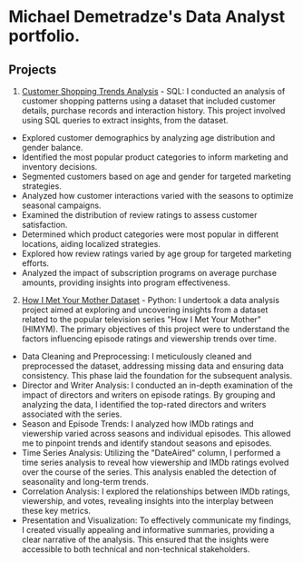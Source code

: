 # Michael Demetradze's Data Analyst portfolio.

## Projects
1. [Customer Shopping Trends Analysis](https://github.com/MikeDemetr/portfolio/blob/main/Customer%20Shopping%20Trends%20Analysis) - SQL:
I conducted an analysis of customer shopping patterns using a dataset that included customer details, purchase records and interaction history. This project involved using SQL queries to extract insights, from the dataset.

- Explored customer demographics by analyzing age distribution and gender balance.
- Identified the most popular product categories to inform marketing and inventory decisions.
- Segmented customers based on age and gender for targeted marketing strategies.
- Analyzed how customer interactions varied with the seasons to optimize seasonal campaigns.
- Examined the distribution of review ratings to assess customer satisfaction.
- Determined which product categories were most popular in different locations, aiding localized strategies.
- Explored how review ratings varied by age group for targeted marketing efforts.
- Analyzed the impact of subscription programs on average purchase amounts, providing insights into program effectiveness.
  

2. [How I Met Your Mother Dataset](https://github.com/MikeDemetr/portfolio/blob/main/The%20Yellow%20Umbrella%3A%20Exploring%20HIMYM%20Episode%20Ratings) - Python: I undertook a data analysis project aimed at exploring and uncovering insights from a dataset related to the popular television series "How I Met Your Mother" (HIMYM). The primary objectives of this project were to understand the factors influencing episode ratings and viewership trends over time.

- Data Cleaning and Preprocessing: I meticulously cleaned and preprocessed the dataset, addressing missing data and ensuring data consistency. This phase laid the foundation for the subsequent analysis.
- Director and Writer Analysis: I conducted an in-depth examination of the impact of directors and writers on episode ratings. By grouping and analyzing the data, I identified the top-rated directors and writers associated with the series.
- Season and Episode Trends: I analyzed how IMDb ratings and viewership varied across seasons and individual episodes. This allowed me to pinpoint trends and identify standout seasons and episodes.
- Time Series Analysis: Utilizing the "DateAired" column, I performed a time series analysis to reveal how viewership and IMDb ratings evolved over the course of the series. This analysis enabled the detection of seasonality and long-term trends.
- Correlation Analysis: I explored the relationships between IMDb ratings, viewership, and votes, revealing insights into the interplay between these key metrics.
- Presentation and Visualization: To effectively communicate my findings, I created visually appealing and informative summaries, providing a clear narrative of the analysis. This ensured that the insights were accessible to both technical and non-technical stakeholders.

